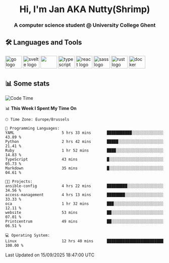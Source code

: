 <h1 align="center">Hi, I'm Jan AKA Nutty(Shrimp)</h1>
<h3 align="center">A computer science student @ University College Ghent</h3>

<h2 align="left">🛠️ Languages and Tools</h2>

###

<div align="left">
  <img src="https://cdn.jsdelivr.net/gh/devicons/devicon/icons/go/go-original.svg" height="40" width="52" alt="go logo"  />
  <img src="https://cdn.jsdelivr.net/gh/devicons/devicon@latest/icons/svelte/svelte-original.svg"  height="40" width="52" alt="svelte logo" />
  <img src="https://cdn.jsdelivr.net/gh/devicons/devicon@latest/icons/tailwindcss/tailwindcss-original.svg" height="40" width="52" />
  <img src="https://cdn.jsdelivr.net/gh/devicons/devicon/icons/typescript/typescript-original.svg" height="40" width="52" alt="typescript logo"  />
  <img src="https://cdn.jsdelivr.net/gh/devicons/devicon/icons/react/react-original.svg" height="40" width="52" alt="react logo"  />
  <img src="https://cdn.jsdelivr.net/gh/devicons/devicon/icons/sass/sass-original.svg" height="40" width="52" alt="sass logo"  />
  <img src="https://cdn.jsdelivr.net/gh/devicons/devicon@latest/icons/rust/rust-original.svg" height="40" width="52" alt="rust logo" />
  <img src="https://cdn.jsdelivr.net/gh/devicons/devicon/icons/docker/docker-original.svg" height="40" width="52" alt="docker logo"  />
</div>

<h2>📊 Some stats</h2>

<!--START_SECTION:waka-->
![Code Time](http://img.shields.io/badge/Code%20Time-6%2C300%20hrs%2052%20mins-blue)

📊 **This Week I Spent My Time On** 

```text
🕑︎ Time Zone: Europe/Brussels

💬 Programming Languages: 
YAML                     5 hrs 33 mins       ███████████░░░░░░░░░░░░░░   43.89 % 
Python                   2 hrs 42 mins       █████░░░░░░░░░░░░░░░░░░░░   21.41 % 
Ruby                     1 hr 52 mins        ████░░░░░░░░░░░░░░░░░░░░░   14.83 % 
TypeScript               43 mins             █░░░░░░░░░░░░░░░░░░░░░░░░   05.73 % 
Markdown                 35 mins             █░░░░░░░░░░░░░░░░░░░░░░░░   04.61 % 

🐱‍💻 Projects: 
ansible-config           4 hrs 22 mins       █████████░░░░░░░░░░░░░░░░   34.56 % 
access-management        4 hrs 13 mins       ████████░░░░░░░░░░░░░░░░░   33.33 % 
oca                      1 hr 32 mins        ███░░░░░░░░░░░░░░░░░░░░░░   12.11 % 
website                  53 mins             ██░░░░░░░░░░░░░░░░░░░░░░░   07.01 % 
Printcentrum             49 mins             ██░░░░░░░░░░░░░░░░░░░░░░░   06.51 % 

💻 Operating System: 
Linux                    12 hrs 40 mins      █████████████████████████   100.00 % 
```


 Last Updated on 15/09/2025 18:47:00 UTC
<!--END_SECTION:waka-->
